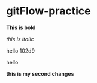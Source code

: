 # gitFlow-practice

**This is bold**

*this is italic*


hello 102d9 

hello 


**this is my second changes**

